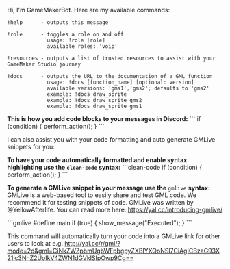 Hi, I'm GameMakerBot. Here are my available commands:
```
!help      - outputs this message

!role      - toggles a role on and off
             usage: !role [role]
             available roles: 'voip'

!resources - outputs a list of trusted resources to assist with your GameMaker Studio journey

!docs      - outputs the URL to the documentation of a GML function
             usage: !docs [function_name] [optional: version]
             available versions: 'gms1','gms2'; defaults to 'gms2'
             example: !docs draw_sprite
             example: !docs draw_sprite gms2
             example: !docs draw_sprite gms1
```

**This is how you add code blocks to your messages in Discord:**
\`\`\`
if (condition) {
  perform_action();
}
\`\`\`

I can also assist you with your code formatting and auto generate GMLive snippets for you:

**To have your code automatically formatted and enable syntax highlighting use the `clean-code` syntax:**
\`\`\`clean-code
if (condition) {
perform_action();
}
\`\`\`

**To generate a GMLive snippet in your message use the** `gmlive` **syntax:**
GMLive is a web-based tool to easily share and test GML code. We recommend it for testing snippets of code.
GMLive was written by @YellowAfterlife. You can read more here: https://yal.cc/introducing-gmlive/

\`\`\`gmlive
#define main
if (true) {
  show_message("Executed");
}
\`\`\`

This command will automatically turn your code into a GMLive link for other users to look at e.g. http://yal.cc/r/gml/?mode=2d&gml=CiNkZWZpbmUgbWFpbgpyZXBlYXQoNSl7CiAgICBzaG93X21lc3NhZ2UoIkV4ZWN1dGVkISIpOwp9Cg==